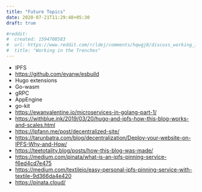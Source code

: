 ```yaml
---
title: "Future Topics"
date: 2020-07-21T11:29:48+05:30
draft: true

#reddit:
#  created: 1594708583 
#  url: https://www.reddit.com/r/ldej/comments/hqwgj8/discuss_working_in_the_trenches/
#  title: "Working in the Trenches"
---
```


- IPFS
- https://github.com/evanw/esbuild
- Hugo extensions
- Go-wasm
- gRPC
- AppEngine
- go-kit
- https://ewanvalentine.io/microservices-in-golang-part-1/
- https://withblue.ink/2019/03/20/hugo-and-ipfs-how-this-blog-works-and-scales.html
- https://lpfann.me/post/decentralized-site/
- https://tarunbatra.com/blog/decentralization/Deploy-your-website-on-IPFS-Why-and-How/
- https://teetotality.blog/posts/how-this-blog-was-made/
- https://medium.com/pinata/what-is-an-ipfs-pinning-service-f6ed4cd7e475
- https://medium.com/textileio/easy-personal-ipfs-pinning-service-with-textile-9d366da4e420
- https://pinata.cloud/
